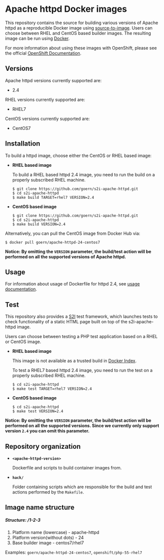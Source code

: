 # Apache httpd Docker images

This repository contains the source for building various versions of
Apache httpd as a reproducible Docker image using
[source-to-image](https://github.com/openshift/source-to-image).
Users can choose between RHEL and CentOS based builder images.
The resulting image can be run using [Docker](http://docker.io).

For more information about using these images with OpenShift, please see the
official [OpenShift Documentation](https://docs.openshift.org/latest/using_images/s2i_images/php.html).

Versions
---------------
Apache httpd versions currently supported are:
* 2.4

RHEL versions currently supported are:
* RHEL7

CentOS versions currently supported are:
* CentOS7


Installation
---------------
To build a httpd image, choose either the CentOS or RHEL based image:
*  **RHEL based image**

    To build a RHEL based httpd 2.4 image, you need to run the build on a properly
    subscribed RHEL machine.

    ```
    $ git clone https://github.com/goern/s2i-apache-httpd.git
    $ cd s2i-apache-httpd
    $ make build TARGET=rhel7 VERSION=2.4
    ```

*  **CentOS based image**
    ```
    $ git clone https://github.com/goern/s2i-apache-httpd.git
    $ cd s2i-apache-httpd
    $ make build VERSION=2.4
    ```

Alternatively, you can pull the CentOS image from Docker Hub via:

    $ docker pull goern/apache-httpd-24-centos7

**Notice: By omitting the `VERSION` parameter, the build/test action will be performed
on all the supported versions of Apache httpd.**


Usage
---------------------------------

For information about usage of Dockerfile for httpd 2.4,
see [usage documentation](2.4/README.md).


Test
---------------------
This repository also provides a [S2I](https://github.com/openshift/source-to-image) test framework,
which launches tests to check functionality of a static HTML page built on top of the s2i-apache-httpd image.

Users can choose between testing a PHP test application based on a RHEL or CentOS image.

*  **RHEL based image**

    This image is not available as a trusted build in [Docker Index](https://index.docker.io).

    To test a RHEL7 based httpd 2.4 image, you need to run the test on a properly
    subscribed RHEL machine.

    ```
    $ cd s2i-apache-httpd
    $ make test TARGET=rhel7 VERSION=2.4
    ```

*  **CentOS based image**

    ```
    $ cd s2i-apache-httpd
    $ make test VERSION=2.4
    ```

**Notice: By omitting the `VERSION` parameter, the build/test action will be performed
on all the supported versions. Since we currently only support version `2.4`
you can omit this parameter.**


Repository organization
------------------------
* **`<apache-httpd-version>`**

    Dockerfile and scripts to build container images from.

* **`hack/`**

    Folder containing scripts which are responsible for the build and test actions performed by the `Makefile`.

Image name structure
------------------------
##### Structure: <org>/1-2-3

1. Platform name (lowercase) - apache-httpd
2. Platform version(without dots) - 24
3. Base builder image - centos7/rhel7

Examples: `goern/apache-httpd-24-centos7`, `openshift/php-55-rhel7`
